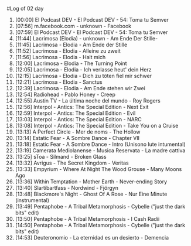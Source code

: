 #Log of 02 day

1. [00:00] El Podcast DEV - El Podcast DEV - 54: Toma tu Semver
1. [07:56] m.facebook.com - unknown - Facebook
1. [07:59] El Podcast DEV - El Podcast DEV - 54: Toma tu Semver
1. [11:44] Lacrimosa (Elodia) - unknown - Am Ende Der Stille-
1. [11:45] Lacrimosa - Elodia - Am Ende der Stille
1. [11:52] Lacrimosa - Elodia - Alleine zu zweit
1. [11:56] Lacrimosa - Elodia - Halt mich
1. [12:00] Lacrimosa - Elodia - The Turning Point
1. [12:05] Lacrimosa - Elodia - Ich verlasse heut' dein Herz
1. [12:15] Lacrimosa - Elodia - Dich zu töten fiel mir schwer
1. [12:21] Lacrimosa - Elodia - Sanctus
1. [12:39] Lacrimosa - Elodia - Am Ende stehen wir Zwei
1. [12:54] Radiohead - Pablo Honey - Creep
1. [12:55] Austin TV - La última noche del mundo - Roy Rogers
1. [12:56] Interpol - Antics: The Special Edition - Next Exit
1. [12:59] Interpol - Antics: The Special Edition - Evil
1. [13:03] Interpol - Antics: The Special Edition - NARC
1. [13:08] Interpol - Antics: The Special Edition - Take You on a Cruise
1. [13:13] A Perfect Circle - Mer de noms - The Hollow
1. [13:14] Estatic Fear - A Sombre Dance - Chapter VII
1. [13:18] Estatic Fear - A Sombre Dance - Intro (Unisono lute intumental)
1. [13:19] Camerata Mediolanense - Musica Reservata - La madre cattiva
1. [13:25] sToa - Silmand - Broken Glass
1. [13:32] Avrigus - The Secret Kingdom - Veritas
1. [13:33] Empyrium - Where At Night The Wood Grouse - Many Moons Ago
1. [13:36] Within Temptation - Mother Earth - Never-ending Story
1. [13:40] Slartibartfass - Nordwind - Fjörgyn
1. [13:48] Blackmore's Night - Ghost Of A Rose - Nur Eine Minute (instrumental)
1. [13:49] Pentaphobe - A Tribal Metamorphosis - Cybelle ("just the dark bits" edit)
1. [13:50] Pentaphobe - A Tribal Metamorphosis - I Cash Radii
1. [14:50] Pentaphobe - A Tribal Metamorphosis - Cybelle ("just the dark bits" edit)
1. [14:53] Deuteronomio - La eternidad es un desierto - Demencia
